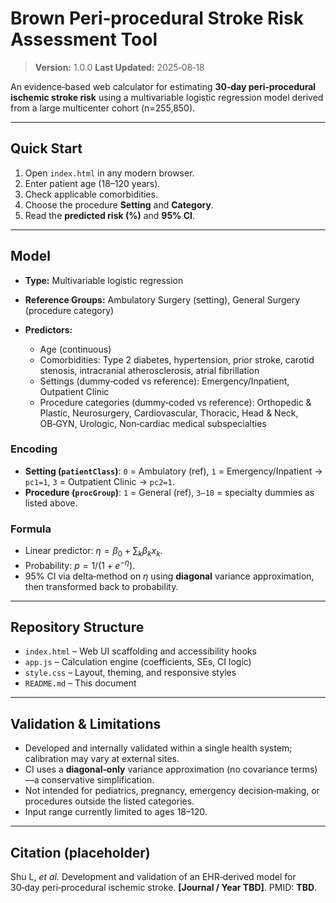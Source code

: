 # Brown Peri‑procedural Stroke Risk Assessment Tool

> **Version:** 1.0.0
> **Last Updated:** 2025‑08‑18

An evidence‑based web calculator for estimating **30‑day peri‑procedural ischemic stroke risk** using a multivariable logistic regression model derived from a large multicenter cohort (n=255,850).

---

## Quick Start

1. Open `index.html` in any modern browser.
2. Enter patient age (18–120 years).
3. Check applicable comorbidities.
4. Choose the procedure **Setting** and **Category**.
5. Read the **predicted risk (%)** and **95% CI**.

---

## Model

* **Type:** Multivariable logistic regression
* **Reference Groups:** Ambulatory Surgery (setting), General Surgery (procedure category)
* **Predictors:**

  * Age (continuous)
  * Comorbidities: Type 2 diabetes, hypertension, prior stroke, carotid stenosis, intracranial atherosclerosis, atrial fibrillation
  * Settings (dummy‑coded vs reference): Emergency/Inpatient, Outpatient Clinic
  * Procedure categories (dummy‑coded vs reference): Orthopedic & Plastic, Neurosurgery, Cardiovascular, Thoracic, Head & Neck, OB‑GYN, Urologic, Non‑cardiac medical subspecialties

### Encoding

* **Setting (****`patientClass`****)**: `0` = Ambulatory (ref), `1` = Emergency/Inpatient → `pc1=1`, `3` = Outpatient Clinic → `pc2=1`.
* **Procedure (****`procGroup`****)**: `1` = General (ref), `3–10` = specialty dummies as listed above.

### Formula

* Linear predictor: $\eta = \beta_0 + \sum_k \beta_k x_k$.
* Probability: $p = 1/(1+e^{-\eta})$.
* 95% CI via delta‑method on $\eta$ using **diagonal** variance approximation, then transformed back to probability.

---

## Repository Structure

* `index.html` – Web UI scaffolding and accessibility hooks
* `app.js` – Calculation engine (coefficients, SEs, CI logic)
* `style.css` – Layout, theming, and responsive styles
* `README.md` – This document

---

## Validation & Limitations

* Developed and internally validated within a single health system; calibration may vary at external sites.
* CI uses a **diagonal‑only** variance approximation (no covariance terms)—a conservative simplification.
* Not intended for pediatrics, pregnancy, emergency decision‑making, or procedures outside the listed categories.
* Input range currently limited to ages 18–120.

---

## Citation (placeholder)

Shu L, *et al.* Development and validation of an EHR‑derived model for 30‑day peri‑procedural ischemic stroke. **\[Journal / Year TBD]**. PMID: **TBD**. 